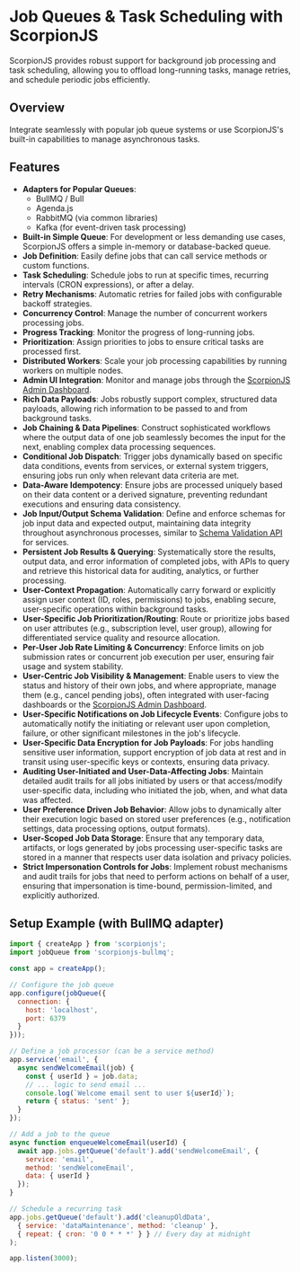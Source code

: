 # Job Queues & Task Scheduling with ScorpionJS

ScorpionJS provides robust support for background job processing and task scheduling, allowing you to offload long-running tasks, manage retries, and schedule periodic jobs efficiently.

## Overview

Integrate seamlessly with popular job queue systems or use ScorpionJS's built-in capabilities to manage asynchronous tasks.

## Features

- **Adapters for Popular Queues**: 
  - BullMQ / Bull
  - Agenda.js
  - RabbitMQ (via common libraries)
  - Kafka (for event-driven task processing)
- **Built-in Simple Queue**: For development or less demanding use cases, ScorpionJS offers a simple in-memory or database-backed queue.
- **Job Definition**: Easily define jobs that can call service methods or custom functions.
- **Task Scheduling**: Schedule jobs to run at specific times, recurring intervals (CRON expressions), or after a delay.
- **Retry Mechanisms**: Automatic retries for failed jobs with configurable backoff strategies.
- **Concurrency Control**: Manage the number of concurrent workers processing jobs.
- **Progress Tracking**: Monitor the progress of long-running jobs.
- **Prioritization**: Assign priorities to jobs to ensure critical tasks are processed first.
- **Distributed Workers**: Scale your job processing capabilities by running workers on multiple nodes.
- **Admin UI Integration**: Monitor and manage jobs through the [ScorpionJS Admin Dashboard](./guides/admin-ui.md).
- **Rich Data Payloads**: Jobs robustly support complex, structured data payloads, allowing rich information to be passed to and from background tasks.
- **Job Chaining & Data Pipelines**: Construct sophisticated workflows where the output data of one job seamlessly becomes the input for the next, enabling complex data processing sequences.
- **Conditional Job Dispatch**: Trigger jobs dynamically based on specific data conditions, events from services, or external system triggers, ensuring jobs run only when relevant data criteria are met.
- **Data-Aware Idempotency**: Ensure jobs are processed uniquely based on their data content or a derived signature, preventing redundant executions and ensuring data consistency.
- **Job Input/Output Schema Validation**: Define and enforce schemas for job input data and expected output, maintaining data integrity throughout asynchronous processes, similar to [Schema Validation API](./schema-validation.md) for services.
- **Persistent Job Results & Querying**: Systematically store the results, output data, and error information of completed jobs, with APIs to query and retrieve this historical data for auditing, analytics, or further processing.
- **User-Context Propagation**: Automatically carry forward or explicitly assign user context (ID, roles, permissions) to jobs, enabling secure, user-specific operations within background tasks.
- **User-Specific Job Prioritization/Routing**: Route or prioritize jobs based on user attributes (e.g., subscription level, user group), allowing for differentiated service quality and resource allocation.
- **Per-User Job Rate Limiting & Concurrency**: Enforce limits on job submission rates or concurrent job execution per user, ensuring fair usage and system stability.
- **User-Centric Job Visibility & Management**: Enable users to view the status and history of their own jobs, and where appropriate, manage them (e.g., cancel pending jobs), often integrated with user-facing dashboards or the [ScorpionJS Admin Dashboard](./guides/admin-ui.md).
- **User-Specific Notifications on Job Lifecycle Events**: Configure jobs to automatically notify the initiating or relevant user upon completion, failure, or other significant milestones in the job's lifecycle.
- **User-Specific Data Encryption for Job Payloads**: For jobs handling sensitive user information, support encryption of job data at rest and in transit using user-specific keys or contexts, ensuring data privacy.
- **Auditing User-Initiated and User-Data-Affecting Jobs**: Maintain detailed audit trails for all jobs initiated by users or that access/modify user-specific data, including who initiated the job, when, and what data was affected.
- **User Preference Driven Job Behavior**: Allow jobs to dynamically alter their execution logic based on stored user preferences (e.g., notification settings, data processing options, output formats).
- **User-Scoped Job Data Storage**: Ensure that any temporary data, artifacts, or logs generated by jobs processing user-specific tasks are stored in a manner that respects user data isolation and privacy policies.
- **Strict Impersonation Controls for Jobs**: Implement robust mechanisms and audit trails for jobs that need to perform actions on behalf of a user, ensuring that impersonation is time-bound, permission-limited, and explicitly authorized.

## Setup Example (with BullMQ adapter)

```javascript
import { createApp } from 'scorpionjs';
import jobQueue from 'scorpionjs-bullmq';

const app = createApp();

// Configure the job queue
app.configure(jobQueue({
  connection: {
    host: 'localhost',
    port: 6379
  }
}));

// Define a job processor (can be a service method)
app.service('email', {
  async sendWelcomeEmail(job) {
    const { userId } = job.data;
    // ... logic to send email ...
    console.log(`Welcome email sent to user ${userId}`);
    return { status: 'sent' };
  }
});

// Add a job to the queue
async function enqueueWelcomeEmail(userId) {
  await app.jobs.getQueue('default').add('sendWelcomeEmail', {
    service: 'email',
    method: 'sendWelcomeEmail',
    data: { userId }
  });
}

// Schedule a recurring task
app.jobs.getQueue('default').add('cleanupOldData', 
  { service: 'dataMaintenance', method: 'cleanup' }, 
  { repeat: { cron: '0 0 * * *' } } // Every day at midnight
);

app.listen(3000);
```
